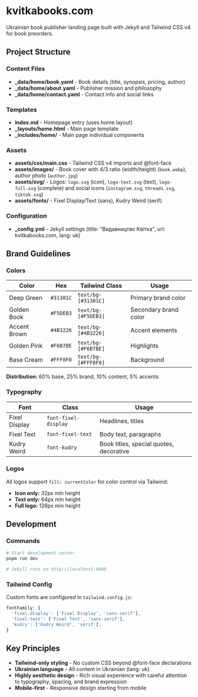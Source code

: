 # kvitkabooks.com

Ukrainian book publisher landing page built with Jekyll and Tailwind CSS v4 for book preorders.

## Project Structure

### Content Files
- **_data/home/book.yaml** - Book details (title, synopsis, pricing, author)
- **_data/home/about.yaml** - Publisher mission and philosophy
- **_data/home/contact.yaml** - Contact info and social links

### Templates
- **index.md** - Homepage entry (uses home layout)
- **_layouts/home.html** - Main page template
- **_includes/home/** - Main page individual components

### Assets
- **assets/css/main.css** - Tailwind CSS v4 imports and @font-face
- **assets/images/** - Book cover with 4/3 ratio (width/height) (`book.webp`), author photo (`author.jpg`)
- **assets/svg/** - Logos: `logo.svg` (icon), `logo-text.svg` (text), `logo-full.svg` (complete) and social icons (`instagram.svg`, `threads.svg`, `tiktok.svg`)
- **assets/fonts/** - Fixel Display/Text (sans), Kudry Weird (serif)

### Configuration
- **_config.yml** - Jekyll settings (title: "Видавництво Квітка", url: kvitkabooks.com, lang: uk)

## Brand Guidelines

### Colors

| Color | Hex | Tailwind Class | Usage |
|-------|-----|----------------|--------|
| Deep Green | `#31381C` | `text/bg-[#31381C]` | Primary brand color |
| Golden Book | `#F5DEB3` | `text/bg-[#F5DEB3]` | Secondary brand color |
| Accent Brown | `#4B3226` | `text/bg-[#4B3226]` | Accent elements |
| Golden Pink | `#F6B7BE` | `text/bg-[#F6B7BE]` | Highlights |
| Base Cream | `#FFF8F0` | `text/bg-[#FFF8F0]` | Background |

**Distribution:** 60% base, 25% brand, 10% content, 5% accents

### Typography

| Font | Class | Usage |
|------|-------|--------|
| Fixel Display | `font-fixel-display` | Headlines, titles |
| Fixel Text | `font-fixel-text` | Body text, paragraphs |
| Kudry Weird | `font-kudry` | Book titles, special quotes, decorative |

### Logos
All logos support `fill: currentColor` for color control via Tailwind:
- **Icon only:** 32px min height
- **Text only:** 64px min height
- **Full logo:** 128px min height

## Development

### Commands
```bash
# Start development server
pnpm run dev

# Jekyll runs on http://localhost:4000
```

### Tailwind Config
Custom fonts are configured in `tailwind.config.js`:
```javascript
fontFamily: {
  'fixel-display': ['Fixel Display', 'sans-serif'],
  'fixel-text': ['Fixel Text', 'sans-serif'],
  'kudry': ['Kudry Weird', 'serif'],
}
```

## Key Principles
- **Tailwind-only styling** - No custom CSS beyond @font-face declarations
- **Ukrainian language** - All content in Ukrainian (lang: uk)
- **Highly aesthetic design** - Rich visual experience with careful attention to typography, spacing, and brand expression
- **Mobile-first** - Responsive design starting from mobile